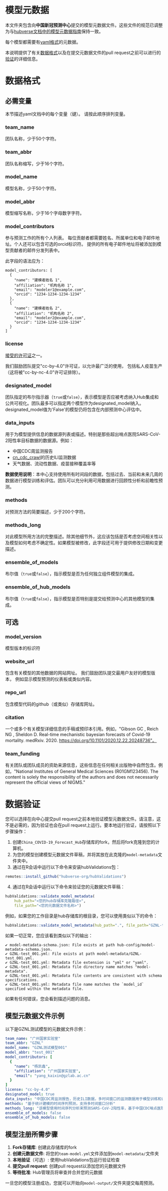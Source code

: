 # 模型元数据

本文件夹包含向**中国新冠预测中心**提交的模型元数据文件。这些文件的规范已调整为与[hubverse文档中的模型元数据指南](https://docs.hubverse.io/en/latest/user-guide/model-metadata.html)保持一致。

每个模型都需要有[yaml格式](https://docs.ansible.com/ansible/latest/reference_appendices/YAMLSyntax.html)的元数据。

本说明提供了有关[数据格式](#数据格式)以及在提交元数据文件的pull request之前可以进行的[验证](#数据验证)的详细信息。

# 数据格式

## 必需变量

本节描述yaml文档中的每个变量（键）。
请按此顺序排列变量。

### team_name
团队名称，少于50个字符。

### team_abbr
团队名称缩写，少于16个字符。

### model_name
模型名称，少于50个字符。

### model_abbr
模型缩写名称，少于16个字母数字字符。

### model_contributors

参与预测工作的所有个人列表。
每位贡献者都需要姓名、所属单位和电子邮件地址。个人还可以包含可选的orcid标识符。
提供的所有电子邮件地址将被添加到模型贡献者的邮件分发列表中。

此字段的语法应为：
```
model_contributors: [
  {
    "name": "建模者姓名 1",
    "affiliation": "机构名称 1",
    "email": "modeler1@example.com",
    "orcid": "1234-1234-1234-1234"
  },
  {
    "name": "建模者姓名 2",
    "affiliation": "机构名称 2",
    "email": "modeler2@example.com",
    "orcid": "1234-1234-1234-1234"
  }
]
```

### license

[接受的许可证](https://github.com/cdcepi/FluSight-forecast-hub/blob/673e983fee54f3a21448071ac46a9f78d27dd164/hub-config/model-metadata-schema.json#L69-L75)之一。

我们鼓励团队提交"cc-by-4.0"许可证，以允许最广泛的使用，
包括私人疫苗生产（这将被"cc-by-nc-4.0"许可证排除）。

### designated_model 

团队指定的布尔指示器（`true`或`false`），表示模型是否应被考虑纳入Hub集成和公共可视化。团队最多可以指定两个模型作为designated_model纳入。designated_model值为'False'的模型仍将包含在内部预测中心评估中。

### data_inputs

用于为模型提供信息的数据源列表或描述。特别是那些超出哨点医院SARS-CoV-2阳性率目标数据的数据源。例如：
- 中国CDC周监测报告
- [cn_cdc_crawl](https://github.com/dailypartita/cn_cdc_crawl)的历史ILI监测数据
- 天气数据、流动性数据、疫苗接种覆盖率等

**数据使用说明**：本中心支持使用所有时间段的数据，包括过去、当前和未来几周的数据进行模型训练和评估。团队可以充分利用可用数据进行回顾性分析和前瞻性预测。

### methods

对预测方法的简要描述，少于200个字符。

### methods_long

对此模型所用方法的完整描述。除其他细节外，这应该包括是否考虑空间相关性以及模型如何考虑不确定性。如果模型被修改，此字段还可用于提供修改日期和变更描述。

### ensemble_of_models

布尔值（`true`或`false`），指示模型是否为任何独立组件模型的集成。

### ensemble_of_hub_models

布尔值（`true`或`false`），指示模型是否特别是提交给预测中心的其他模型的集成。

## 可选

### model_version
模型版本的标识符

### website_url

包含有关模型的其他数据的网站网址。
我们鼓励团队提交最用户友好的模型版本，
例如显示模型预测的仪表板或类似内容。

### repo_url

包含模型代码的github（或类似）存储库网址。

### citation

一个或多个有关模型详细信息的手稿或预印本引用。例如，"Gibson GC , Reich NG , Sheldon D. Real-time mechanistic bayesian forecasts of Covid-19 mortality. medRxiv. 2020. https://doi.org/10.1101/2020.12.22.20248736"。

### team_funding 

有关团队或团队成员的资助来源信息，这些信息在任何相关出版物中自然包含。例如，"National Institutes of General Medical Sciences (R01GM123456). The content is solely the responsibility of the authors and does not necessarily represent the official views of NIGMS."

# 数据验证

您可以选择在向中心提交pull request之前本地验证模型元数据文件。请注意，这不是必需的，因为验证也会在pull request上运行。要本地运行验证，请按照以下步骤操作：

1. 创建`China_COVID-19_Forecast_Hub`存储库的fork，然后将fork克隆到您的计算机。
2. 为您的模型创建模型元数据文件草稿，并将其放在此克隆的`model-metadata`文件夹中。
3. 通过在R会话中运行以下命令来安装hubValidations包：
``` r
remotes::install_github("hubverse-org/hubValidations")
```
4. 通过在R会话中运行以下命令来验证您的元数据文件草稿：
``` r
hubValidations::validate_model_metadata(
    hub_path="<您的hub存储库克隆路径>",
    file_path="<您的元数据文件名称>")
```

例如，如果您的工作目录是hub存储库的根目录，您可以使用类似以下的命令：
``` r
hubValidations::validate_model_metadata(hub_path=".", file_path="GZNL-test_001.yml")
```

如果一切正常，您应该看到类似以下的输出：
```
✔ model-metadata-schema.json: File exists at path hub-config/model-metadata-schema.json.
✔ GZNL-test_001.yml: File exists at path model-metadata/GZNL-test_001.yml.
✔ GZNL-test_001.yml: Metadata file extension is "yml" or "yaml".
✔ GZNL-test_001.yml: Metadata file directory name matches "model-metadata".
✔ GZNL-test_001.yml: Metadata file contents are consistent with schema specifications.
✔ GZNL-test_001.yml: Metadata file name matches the `model_id` specified within the metadata file.
```

如果有任何错误，您会看到描述问题的消息。

## 模型元数据文件示例

以下是GZNL测试模型的元数据文件示例：

```yaml
team_name: "广州国家实验室"
team_abbr: "GZNL"
model_name: "GZNL测试模型001"
model_abbr: "test_001"
model_contributors: [
  {
    "name": "杨凯鑫",
    "affiliation": "广州国家实验室",
    "email": "yang_kaixin@gzlab.ac.cn"
  }
]
license: "cc-by-4.0"
designated_model: true
data_inputs: "中国CDC周监测报告，历史ILI数据，多时间窗口的监测数据用于模型训练和评估"
methods: "基于统计建模的时间序列预测，支持多时间窗口分析"
methods_long: "该模型使用时间序列分析来预测SARS-CoV-2阳性率，基于中国CDC哨点医院的全时间段监测数据。模型结合了季节性模式和趋势分析，利用过去、当前和预测未来的数据进行训练和验证，以提供更准确的预测和性能评估。"
ensemble_of_models: false
ensemble_of_hub_models: false
```

## 模型注册所需步骤

1. **Fork存储库**: 创建此存储库的fork
2. **创建元数据文件**: 将您的`team-model.yml`文件添加到`model-metadata/`文件夹
3. **本地验证**（可选）: 使用hubValidations包运行验证检查
4. **提交pull request**: 创建pull request以添加您的元数据文件
5. **等待批准**: Hub管理员将审查并合并您的元数据

一旦您的模型注册成功，您就可以开始向`model-output/`文件夹提交每周预测。
